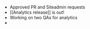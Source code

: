 - Approved PR and Siteadmin requests
- [[Analytics release]] is out!
- Working on two QAs for analytics
- 